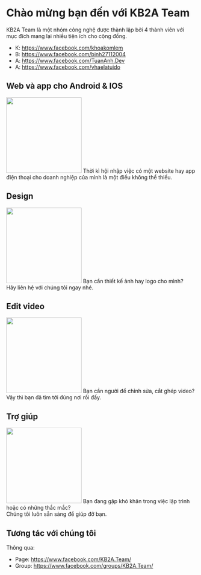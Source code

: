 
# Chào mừng bạn đến với KB2A Team

KB2A Team là một nhóm công nghệ được thành lập bởi 4 thành viên với mục đích mang lại nhiều tiện ích cho cộng đồng.
+ K: https://www.facebook.com/khoakomlem
+ B: https://www.facebook.com/binh27112004
+ A: https://www.facebook.com/TuanAnh.Dev
+ A: https://www.facebook.com/vhaelatuido

## Web và app cho Android & IOS
<img src="https://kb2ateam.com/public/img/2799931.svg" width=200 />
Thời kì hội nhập việc có một website hay app điện thoại cho doanh nghiệp của mình là một điều không thể thiếu.

## Design
<img src="https://kb2ateam.com/public/img/3036268.svg" width=200 />
Bạn cần thiết kế ảnh hay logo cho mình?<br>
Hãy liên hệ với chúng tôi ngay nhé.

## Edit video
<img src="https://kb2ateam.com/public/img/demo/business-consulting/services/01.svg" width=200 />
Bạn cần người để chỉnh sửa, cắt ghép video?<br>
Vậy thì bạn đã tìm tới đúng nơi rồi đấy.

## Trợ giúp
<img src="https://kb2ateam.com/public/img/3075843.svg" width=200 />
Bạn đang gặp khó khăn trong việc lập trình hoặc có những thắc mắc?<br>
Chúng tôi luôn sẵn sàng để giúp đỡ bạn.

## Tương tác với chúng tôi
Thông qua:
+ Page: https://www.facebook.com/KB2A.Team/
+ Group: https://www.facebook.com/groups/KB2A.Team/
